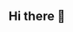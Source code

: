 ## Hi there 👋

<!--
**woolala05-ui/woolala05-ui** is a ✨ _special_ ✨ repository because its `README.md` (this file) appears on your GitHub profile.

- 🌱 I’m currently learning C language
- 💬 Ask me about my dog
- ⚡ Fun fact: My dog is fat

